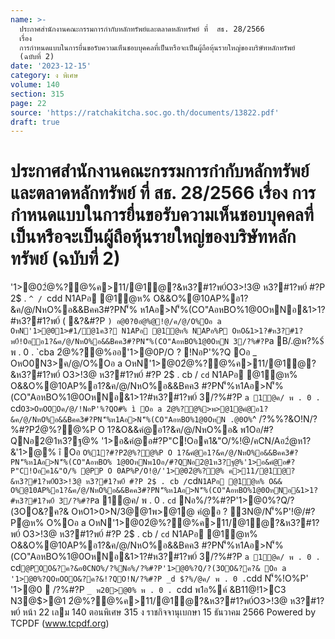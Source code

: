 ```yaml
---
name: >-
  ประกาศสำนักงานคณะกรรมการกำกับหลักทรัพย์และตลาดหลักทรัพย์ ที่  สธ. 28/2566
  เรื่อง
  การกำหนดแบบในการยื่นขอรับความเห็นชอบบุคคลที่เป็นหรือจะเป็นผู้ถือหุ้นรายใหญ่ของบริษัทหลักทรัพย์
  (ฉบับที่ 2)
date: '2023-12-15'
category: ง พิเศษ
volume: 140
section: 315
page: 22
source: 'https://ratchakitcha.soc.go.th/documents/13822.pdf'
draft: true
---
```


# ประกาศสำนักงานคณะกรรมการกำกับหลักทรัพย์และตลาดหลักทรัพย์ ที่  สธ. 28/2566 เรื่อง การกำหนดแบบในการยื่นขอรับความเห็นชอบบุคคลที่เป็นหรือจะเป็นผู้ถือหุ้นรายใหญ่ของบริษัทหลักทรัพย์ (ฉบับที่ 2)

'1>@02ํ@%?@%ค>11/@1ํ@?&ห3?#1?พ0์O3>!3@ ห3?#1?พ0์ #?P 2$ . `^ / `cdd N1APอ @1ํ@ห% O&&O%@10AP%อ1?&ค/@/NหO%อ&&Bคค3#?PN'็% ห1Aอ>N'็%(CO"AอหBO%1@0OหNอ&1>1?#ห3?#1?พ0์ ( &?&#?P ` ) อ@0?0อํ@%@!@/ค/@/O%Oอ a OหN'1>@01>#1/@1ค3? N1APอ @1ํ@ห% NAPอ%P OหO&1>1?#ห3?#1?พ0์!Oออ1?&ค/@/NหO%อ&&Bคค3#?PN'็%(CO"AอหBO%1@0OหN 3/?%#?P `a B/.@พ?%$์ พ . 0 . `cba 2ํ@%?@%ออ'1>@0P/O ? !NอP'%?Q Oอ _ OหO0N3>ค/@/O%Oอ a OหN'1>@02ํ@%?@%ค>11/@1ํ@?&ห3?#1?พ0์ O3>!3@ ห3?#1?พ0์ #?P 2$ . cb / `cd` N1APอ @1ํ@ห% O&&O%@10AP%อ1?&ค/@/NหO%อ&&Bคค3 #?PN'็%ห1Aอ>N'็%(CO"AอหBO%1@0OหNอ&1>1?#ห3?#1?พ0์ 3/?%#?P `a 1@ค/ พ . 0 . `cd` O3>OหOOOค/@/!NอP'%?QO#% ì Oอ a 2ํ@%?@%>พ>@1@คํ@อ1?&ค/@/NหO%อ&&Bคค3#?PN'็%ห1Aอ>N'็%(CO"AอหBO%1@0OหN .@0O% `^ /?%%?&O!N/?%#?P2ํ@%?@%P O 1?&O&&คํ@อ1?&ค/@/NหO%อ& พ1Oอ/#?QNอ2@1ห3?ฐ@% '1>อ&คํ@อ#?P"C!Oอค1&"O/%!@/คCN/Aอ2ํ@ห1?&'1>@% î Oอ ` O%1?#?P2ํ@%?@%P O 1?&คํ@อ1?&ค/@/NหO%อ&&Bคค3#?PN'็%ห1Aอ>N'็%(CO"AอหBO% 1@0OหNพ1Oอ/#?QNอ2@1ห3?ฐ@%'1>อ&คํ@อ#?P"C!Oอค1&"O/% @PP O 0AP%P/O!@/'1>@02ํ@%?@% ค>11/@1ํ@?&ห3?#1?พ0์O3>!3@ ห3?#1?พ0์ #?P 2$ . cb / `cd` N1APอ @1ํ@ห% O&& O%@10AP%อ1?&ค/@/NหO%อ&&Bคค3#?PN'็%ห1Aอ>N'็%(CO"AอหBO%1@0OหNอ&1>1?#ห3?#1?พ0์ 3/?%#?P `a 1@ค/ พ . 0 . `cd` Nอ%/?%#?P'1>@0%?Q/?(3OO&?ค?& OหO1>0>N/3@@1พ>@1@ คํ@อ ? 3N@/N'็%P'!@/#?Pํ@ห% O%Oอ a OหN'1>@02ํ@%?@%ค>11/@1ํ@?&ห3?#1?พ0์ O3>!3@ ห3?#1?พ0์ #?P 2$ . cb / `cd` N1APอ @1ํ@ห% O&&O%@10AP%อ1?&ค/@/NหO%อ&&Bคค3 #?PN'็%ห1Aอ>N'็%(CO"AอหBO%1@0OหNอ&1>1?#ห3?#1?พ0์ 3/?%#?P `a 1@ค/ พ . 0 . `cd` @POO&?ค?&อ0CNO%/?%Nอ%/?%#?P'1>@0%?Q/?(3OO&?ค?& Oอ a '1>@0%?QOหOOO&?ค?&!?QO!N/?%#?P _d $?%/@ค/ พ . 0 . `cdd N'็%!O%P' '1>@0  /?%#?P `_ พ20>@0% พ . 0 . `cdd พ1อ%ค์ &B11@!1>C3 N3@$>@1 2ํ@%?@%ค>11/@1ํ@?&ห3?#1?พ0์O3>!3@ ห3?#1?พ0์ หน้า 22 เลม 140 ตอนพิเศษ 315 ง ราชกิจจานุเบกษา 15 ธันวาคม 2566 Powered by TCPDF (www.tcpdf.org)
